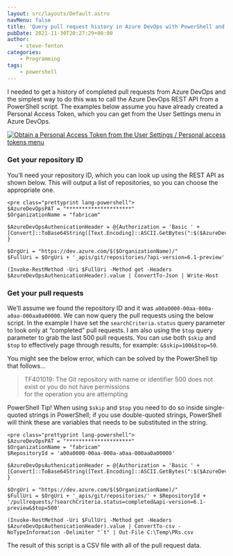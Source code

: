 ```yaml
---
layout: src/layouts/Default.astro
navMenu: false
title: 'Query pull request history in Azure DevOps with PowerShell and the REST API'
pubDate: 2021-11-30T20:27:29+00:00
author:
    - steve-fenton
categories:
    - Programming
tags:
    - powershell
---
```


I needed to get a history of completed pull requests from Azure DevOps and the simplest way to do this was to call the Azure DevOps REST API from a PowerShell script. The examples below assume you have already created a Personal Access Token, which you can get from the User Settings menu in Azure DevOps.

[![Obtain a Personal Access Token from the User Settings / Personal access tokens menu](/img/2021/11/personal-access-token.jpg)](https://www.stevefenton.co.uk/2021/11/query-pull-request-history-in-azure-devops-with-powershell-and-the-rest-api/personal-access-token/)

### Get your repository ID

You’ll need your repository ID, which you can look up using the REST API as shown below. This will output a list of repositories, so you can choose the appropriate one.

```
<pre class="prettyprint lang-powershell">
$AzureDevOpsPAT = "*********************"
$OrganizationName = "fabricam"

$AzureDevOpsAuthenicationHeader = @{Authorization = 'Basic ' + [Convert]::ToBase64String([Text.Encoding]::ASCII.GetBytes(":$($AzureDevOpsPAT)")) }

$OrgUri = "https://dev.azure.com/$($OrganizationName)/" 
$FullUri = $OrgUri + '_apis/git/repositories/?api-version=6.1-preview'

(Invoke-RestMethod -Uri $FullUri -Method get -Headers $AzureDevOpsAuthenicationHeader).value | ConvertTo-Json | Write-Host
```
### Get your pull requests

We’ll assume we found the repository ID and it was `a00a0000-00aa-000a-a0aa-000aa0a00000`. We can now query the pull requests using the below script. In the example I have set the `searchCriteria.status` query parameter to look only at “completed” pull requests. I am also using the `$top` query parameter to grab the last 500 pull requests. You can use both `$skip` and `$top` to effectively page through results, for example: `&$skip=100&$top=50`.

You might see the below error, which can be solved by the PowerShell tip that follows…

> TF401019: The Git repository with name or identifier 500 does not exist or you do not have permissions  
> for the operation you are attempting

PowerShell Tip! When using `$skip` and `$top` you need to do so inside single-quoted strings in PowerShell; if you use double-quoted strings, PowerShell will think these are variables that needs to be substituted in the string.

```
<pre class="prettyprint lang-powershell">
$AzureDevOpsPAT = "*********************"
$OrganizationName = "fabricam"
$RepositoryId = 'a00a0000-00aa-000a-a0aa-000aa0a00000'

$AzureDevOpsAuthenicationHeader = @{Authorization = 'Basic ' + [Convert]::ToBase64String([Text.Encoding]::ASCII.GetBytes(":$($AzureDevOpsPAT)")) }

$OrgUri = "https://dev.azure.com/$($OrganizationName)/" 
$FullUri = $OrgUri + '_apis/git/repositories/' + $RepositoryId + '/pullrequests/?searchCriteria.status=completed&api-version=6.1-preview&$top=500'

(Invoke-RestMethod -Uri $FullUri -Method get -Headers $AzureDevOpsAuthenicationHeader).value | ConvertTo-csv -NoTypeInformation -Delimiter "`t" | Out-File C:\Temp\PRs.csv
```
The result of this script is a CSV file with all of the pull request data.